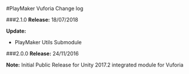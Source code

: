 #PlayMaker Vuforia Change log

###2.1.0
**Release:** 18/07/2018  

**Update:**

- PlayMaker Utils Submodule


###2.0.0
**Release:** 24/11/2016  

**Note:**	Initial Public Release  for Unity 2017.2 integrated module for Vuforia
